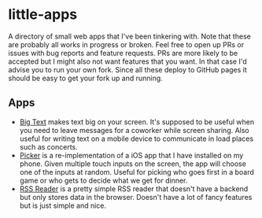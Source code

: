 # little-apps
A directory of small web apps that I've been tinkering with. Note that these are probably all works in progress or broken. Feel free to open up PRs or issues with bug reports and feature requests. PRs are more likely to be accepted but I might also not want features that you want. In that case I'd advise you to run your own fork. Since all these deploy to GitHub pages it should be easy to get your fork up and running.

## Apps

- [Big Text](https://koddsson.github.io/big-text) makes text big on your screen. It's supposed to be useful when you need to leave messages for a coworker while screen sharing. Also useful for writing text on a mobile device to communicate in load places such as concerts.
- [Picker](https://koddsson.github.io/picker) is a re-implementation of a iOS app that I have installed on my phone. Given multiple touch inputs on the screen, the app will choose one of the inputs at random. Useful for picking who goes first in a board game or who gets to decide what we get for dinner.
- [RSS Reader](https://koddsson.github.io/rss-reader) is a pretty simple RSS reader that doesn't have a backend but only stores data in the browser. Doesn't have a lot of fancy features but is just simple and nice.
